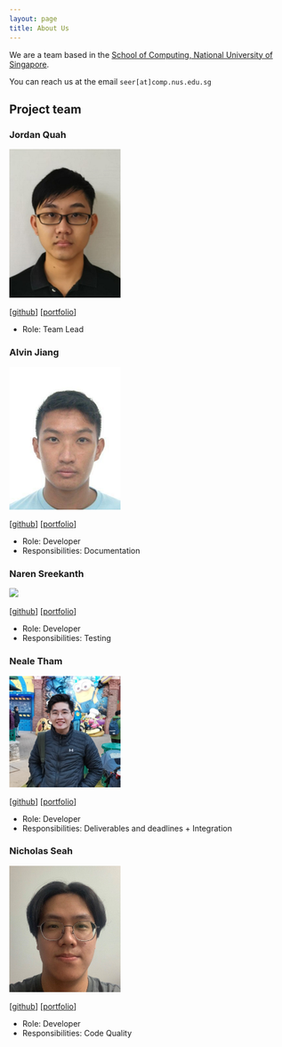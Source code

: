 ```yaml
---
layout: page
title: About Us
---
```


We are a team based in the [School of Computing, National University of Singapore](http://www.comp.nus.edu.sg).

You can reach us at the email `seer[at]comp.nus.edu.sg`

## Project team

### Jordan Quah

<img src="images/jq1836.png" width="200px">

[[github](https://github.com/jq1836)]
[[portfolio](team/jq1836.md)]

* Role: Team Lead

### Alvin Jiang

<img src="images/alvinjiang1.png" width="200px">

[[github](http://github.com/alvinjiang1)]
[[portfolio](team/alvinjiang1.md)]

* Role: Developer
* Responsibilities: Documentation

### Naren Sreekanth

<img src="images/nareus.png" width="200px">

[[github](http://github.com/nareus)]
[[portfolio](team/nareus.md)]

* Role: Developer
* Responsibilities: Testing

### Neale Tham

<img src="images/nealetham.png" width="200px">

[[github](http://github.com/nealetham)]
[[portfolio](team/nealetham.md)]

* Role: Developer
* Responsibilities: Deliverables and deadlines + Integration

### Nicholas Seah

<img src="images/nseah21.png" width="200px">

[[github](http://github.com/nseah21)]
[[portfolio](team/nseah21.md)]

* Role: Developer
* Responsibilities: Code Quality

